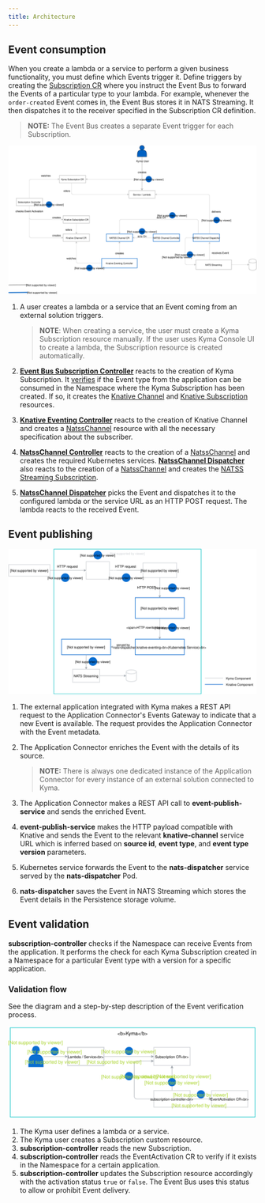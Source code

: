 ```yaml
---
title: Architecture
---
```


## Event consumption

When you create a lambda or a service to perform a given business functionality, you must define which Events trigger it. Define triggers by creating the [Subscription CR](/components/event-bus/#custom-resource-subscription) where you instruct the Event Bus to forward the Events of a particular type to your lambda.
For example, whenever the `order-created` Event comes in, the Event Bus stores it in NATS Streaming. It then dispatches it to the receiver specified in the Subscription CR definition.

> **NOTE:** The Event Bus creates a separate Event trigger for each Subscription.

![Configure and Consume Events](./assets/configure-consume-events_1.svg)

1. A user creates a lambda or a service that an Event coming from an external solution triggers.

    >**NOTE**: When creating a service, the user must create a Kyma Subscription resource manually. If the user uses Kyma Console UI to create a lambda, the Subscription resource is created automatically.
    
2. [**Event Bus Subscription Controller**](https://github.com/kyma-project/kyma/tree/master/components/event-bus/internal/knative/subscription/controller/subscription) reacts to the creation of Kyma Subscription. It [verifies](#event-validation) if the Event type from the application can be consumed in the Namespace where the Kyma Subscription has been created.  If so, it creates the [Knative Channel](https://github.com/knative/eventing/blob/master/config/300-channel.yaml) and [Knative Subscription](https://github.com/knative/eventing/blob/master/config/300-subscription.yaml) resources.
3. [**Knative Eventing Controller**](https://github.com/knative/eventing/tree/master/cmd/controller) reacts to the creation of Knative Channel and creates a [NatssChannel](https://github.com/knative/eventing-contrib/tree/master/natss/config) resource with all the necessary specification about the subscriber.
4. [**NatssChannel Controller**](https://github.com/knative/eventing-contrib/tree/master/natss/pkg/reconciler/controller) reacts to the creation of a [NatssChannel](https://github.com/knative/eventing-contrib/tree/master/natss/config)  and creates the required Kubernetes services.
 [**NatssChannel Dispatcher**](https://github.com/knative/eventing-contrib/tree/master/natss/pkg/dispatcher) also reacts to the creation of a [NatssChannel](https://github.com/knative/eventing-contrib/tree/master/natss/config)  and creates the [NATSS Streaming Subscription](https://nats-io.github.io/docs/nats_streaming/channels/subscriptions/subscriptions.html).
5. [**NatssChannel Dispatcher**](https://github.com/knative/eventing-contrib/tree/master/natss/pkg/dispatcher) picks the Event and dispatches it to the configured lambda or the service URL as an HTTP POST request. The lambda reacts to the received Event.

## Event publishing

![Publish Events](./assets/publish-events.svg)

1. The external application integrated with Kyma makes a REST API request to the Application Connector's Events Gateway to indicate that a new Event is available. The request provides the Application Connector with the Event metadata.
2. The Application Connector enriches the Event with the details of its source.

    > **NOTE:** There is always one dedicated instance of the Application Connector for every instance of an external solution connected to Kyma.

3. The Application Connector makes a REST API call to **event-publish-service** and sends the enriched Event.
4. **event-publish-service** makes the HTTP payload compatible with Knative and sends the Event to the relevant **knative-channel** service URL which is inferred based on **source id**, **event type**, and **event type version** parameters.
5. Kubernetes service forwards the Event to the **nats-dispatcher** service served by the **nats-dispatcher** Pod.
6. **nats-dispatcher** saves the Event in NATS Streaming which stores the Event details in the Persistence storage volume.



## Event validation

 **subscription-controller** checks if the Namespace can receive Events from the application. It performs the check for each Kyma Subscription created in a Namespace for a particular Event type with a version for a specific application.

### Validation flow

See the diagram and a step-by-step description of the Event verification process.

![Event validation process](./assets/event-validation.svg)

1. The Kyma user defines a lambda or a service.
2. The Kyma user creates a Subscription custom resource.
3. **subscription-controller** reads the new Subscription.
4. **subscription-controller** reads the EventActivation CR to verify if it exists in the Namespace for a certain application.
5. **subscription-controller** updates the Subscription resource accordingly with the activation status `true` or `false`. The Event Bus uses this status to allow or prohibit Event delivery.
